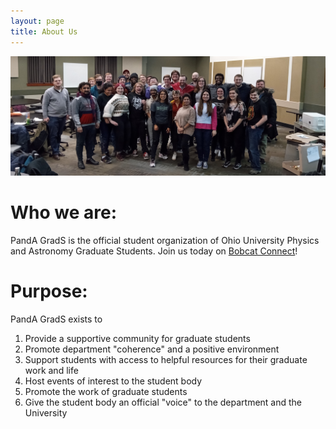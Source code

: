 ```yaml
---
layout: page
title: About Us
---
```

![panda grads](assets/img/panda_grads.jpg "panda grads")
# Who we are:
PandA GradS is the official student organization of Ohio University Physics and Astronomy Graduate Students. Join us today on [Bobcat Connect](https://ohio.campuslabs.com/engage/organization/pandagrads)!
# Purpose:
PandA GradS exists to
1. Provide a supportive community for graduate students
2. Promote department "coherence" and a positive environment 
3. Support students with access to helpful resources for their graduate work and life
4. Host events of interest to the student body
5. Promote the work of graduate students
6. Give the student body an official "voice" to the department and the University
